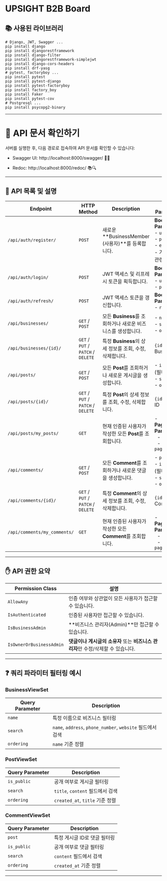 # UPSIGHT B2B Board

## 📚 사용된 라이브러리

```shell
# Django, JWT, Swagger ...
pip install django
pip install djangorestframework
pip install django-filter
pip install djangorestframework-simplejwt
pip install django-cors-headers
pip install drf-yasg
# pytest, factoryboy ...
pip install pytest
pip install pytest-django
pip install pytest-factoryboy
pip install factory_boy
pip install Faker
pip install pytest-cov
# Postgresql ...
pip install psycopg2-binary
```

---

# 📄 API 문서 확인하기

서버를 실행한 후, 다음 경로로 접속하여 API 문서를 확인할 수 있습니다:

-   Swagger UI: http://localhost:8000/swagger/ 🐍✨

-   Redoc: http://localhost:8000/redoc/ 📚🔍

---

## 📜 **API 목록 및 설명**

| **Endpoint**                 | **HTTP Method**                    | **Description**                                              | **Query Parameters**                                                                                   | **Permissions**                       | **View**                     |
| ---------------------------- | ---------------------------------- | ------------------------------------------------------------ | ------------------------------------------------------------------------------------------------------ | ------------------------------------- | ---------------------------- |
| `/api/auth/register/`        | `POST`                             | 새로운 **BusinessMember (사용자)**를 등록합니다.             | **Body Parameters:** <br> - `username` <br> - `password` <br> - `email` <br> - 기타 사용자 관련 필드들 | `AllowAny`                            | `RegisterView`               |
| `/api/auth/login/`           | `POST`                             | JWT 액세스 및 리프레시 토큰을 획득합니다.                    | **Body Parameters:** <br> - `username` <br> - `password`                                               | `AllowAny`                            | `TokenObtainPairView`        |
| `/api/auth/refresh/`         | `POST`                             | JWT 액세스 토큰을 갱신합니다.                                | **Body Parameters:** <br> - `refresh`                                                                  | `AllowAny`                            | `TokenRefreshView`           |
| `/api/businesses/`           | `GET` / `POST`                     | 모든 **Business**를 조회하거나 새로운 비즈니스를 생성합니다. | - `name` (필터) <br> - `search` <br> - `ordering`                                                      | `IsAuthenticated` & `IsBusinessAdmin` | `BusinessViewSet`            |
| `/api/businesses/{id}/`      | `GET` / `PUT` / `PATCH` / `DELETE` | 특정 **Business**의 상세 정보를 조회, 수정, 삭제합니다.      | `{id}`: Business ID                                                                                    | `IsAuthenticated` & `IsBusinessAdmin` | `BusinessViewSet`            |
| `/api/posts/`                | `GET` / `POST`                     | 모든 **Post**를 조회하거나 새로운 게시글을 생성합니다.       | - `is_public` (필터) <br> - `search` <br> - `ordering`                                                 | `IsAuthenticated`                     | `PostViewSet`                |
| `/api/posts/{id}/`           | `GET` / `PUT` / `PATCH` / `DELETE` | 특정 **Post**의 상세 정보를 조회, 수정, 삭제합니다.          | `{id}`: Post ID                                                                                        | `IsOwnerOrBusinessAdmin`              | `PostViewSet`                |
| `/api/posts/my_posts/`       | `GET`                              | 현재 인증된 사용자가 작성한 모든 **Post**를 조회합니다.      | - **Pagination Parameters:** <br> &nbsp;&nbsp;- `page` <br> &nbsp;&nbsp;- `page_size`                  | `IsAuthenticated`                     | `PostViewSet.my_posts`       |
| `/api/comments/`             | `GET` / `POST`                     | 모든 **Comment**를 조회하거나 새로운 댓글을 생성합니다.      | - `post` (필터) <br> - `is_public` (필터) <br> - `search` <br> - `ordering`                            | `IsAuthenticated`                     | `CommentViewSet`             |
| `/api/comments/{id}/`        | `GET` / `PUT` / `PATCH` / `DELETE` | 특정 **Comment**의 상세 정보를 조회, 수정, 삭제합니다.       | `{id}`: Comment ID                                                                                     | `IsOwnerOrBusinessAdmin`              | `CommentViewSet`             |
| `/api/comments/my_comments/` | `GET`                              | 현재 인증된 사용자가 작성한 모든 **Comment**를 조회합니다.   | - **Pagination Parameters:** <br> &nbsp;&nbsp;- `page` <br> &nbsp;&nbsp;- `page_size`                  | `IsAuthenticated`                     | `CommentViewSet.my_comments` |

---

## ✋ **API 권한 요약**

| **Permission Class**     | **설명**                                                                         |
| ------------------------ | -------------------------------------------------------------------------------- |
| `AllowAny`               | 인증 여부와 상관없이 모든 사용자가 접근할 수 있습니다.                           |
| `IsAuthenticated`        | 인증된 사용자만 접근할 수 있습니다.                                              |
| `IsBusinessAdmin`        | **비즈니스 관리자(Admin)**만 접근할 수 있습니다.                                 |
| `IsOwnerOrBusinessAdmin` | **댓글이나 게시글의 소유자** 또는 **비즈니스 관리자**만 수정/삭제할 수 있습니다. |

---

## ❓ **쿼리 파라미터 필터링 예시**

### **BusinessViewSet**

| **Query Parameter** | **Description**                                            |
| ------------------- | ---------------------------------------------------------- |
| `name`              | 특정 이름으로 비즈니스 필터링                              |
| `search`            | `name`, `address`, `phone_number`, `website` 필드에서 검색 |
| `ordering`          | `name` 기준 정렬                                           |

### **PostViewSet**

| **Query Parameter** | **Description**                  |
| ------------------- | -------------------------------- |
| `is_public`         | 공개 여부로 게시글 필터링        |
| `search`            | `title`, `content` 필드에서 검색 |
| `ordering`          | `created_at`, `title` 기준 정렬  |

### **CommentViewSet**

| **Query Parameter** | **Description**              |
| ------------------- | ---------------------------- |
| `post`              | 특정 게시글 ID로 댓글 필터링 |
| `is_public`         | 공개 여부로 댓글 필터링      |
| `search`            | `content` 필드에서 검색      |
| `ordering`          | `created_at` 기준 정렬       |

---
